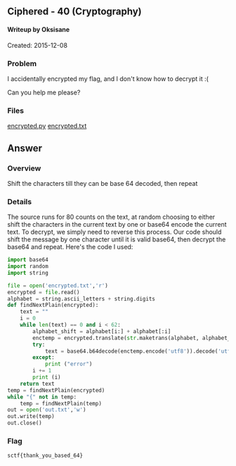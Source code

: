 ## Ciphered - 40 (Cryptography) ##

#### Writeup by Oksisane

Created: 2015-12-08

### Problem ###

I accidentally encrypted my flag, and I don't know how to decrypt it :(

Can you help me please?

### Files ###
[encrypted.py](http://compete.sctf.io/2015q2/problemfiles/26/encrypt.py)
[encrypted.txt](http://compete.sctf.io/2015q2/problemfiles/26/encrypted.txt)
## Answer ##

### Overview ###

Shift the characters till they can be base 64 decoded, then repeat

### Details ###
The source runs for 80 counts on the text, at random choosing to either shift the characters in the current text by one or base64 encode the current text. To decrypt, we simply need to reverse this process. Our code should shift the message by one character until it is valid base64, then decrypt the base64 and repeat. Here's the code I used:
```python
import base64
import random
import string

file = open('encrypted.txt','r')
encrypted = file.read()
alphabet = string.ascii_letters + string.digits
def findNextPlain(encrypted):
    text = ""
    i = 0
    while len(text) == 0 and i < 62:
        alphabet_shift = alphabet[i:] + alphabet[:i]
        enctemp = encrypted.translate(str.maketrans(alphabet, alphabet_shift))
        try:
            text = base64.b64decode(enctemp.encode('utf8')).decode('utf8')
        except:
            print ("error")
        i += 1
        print (i)
    return text
temp = findNextPlain(encrypted)
while "{" not in temp:
    temp = findNextPlain(temp)
out = open('out.txt','w')
out.write(temp)
out.close()

```


### Flag ###

    sctf{thank_you_based_64}
